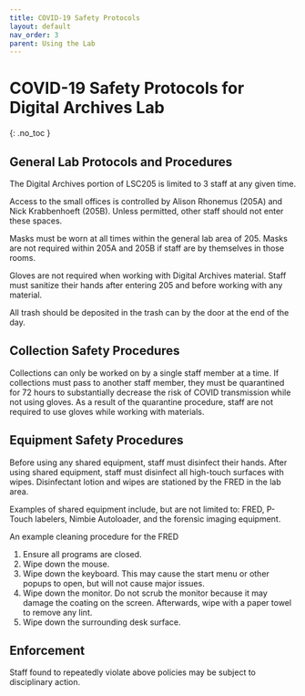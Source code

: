 ```yaml
---
title: COVID-19 Safety Protocols
layout: default
nav_order: 3
parent: Using the Lab
---
```


# COVID-19 Safety Protocols for Digital Archives Lab
{: .no_toc }


## General Lab Protocols and Procedures

The Digital Archives portion of LSC205 is limited to 3 staff at any given time.

Access to the small offices is controlled by Alison Rhonemus (205A) and Nick Krabbenhoeft (205B). Unless permitted, other staff should not enter these spaces.

Masks must be worn at all times within the general lab area of 205. Masks are not required within 205A and 205B if staff are by themselves in those rooms.

Gloves are not required when working with Digital Archives material. Staff must sanitize their hands after entering 205 and before working with any material.

All trash should be deposited in the trash can by the door at the end of the day.

## Collection Safety Procedures

Collections can only be worked on by a single staff member at a time. If collections must pass to another staff member, they must be quarantined for 72 hours to substantially decrease the risk of COVID transmission while not using gloves. As a result of the quarantine procedure, staff are not required to use gloves while working with materials.

## Equipment Safety Procedures

Before using any shared equipment, staff must disinfect their hands. After using shared equipment, staff must disinfect all high-touch surfaces with wipes. Disinfectant lotion and wipes are stationed by the FRED in the lab area.

Examples of shared equipment include, but are not limited to: FRED, P-Touch labelers, Nimbie Autoloader, and the forensic imaging equipment.

An example cleaning procedure for the FRED
1. Ensure all programs are closed.
2. Wipe down the mouse.
3. Wipe down the keyboard. This may cause the start menu or other popups to open, but will not cause major issues.
4. Wipe down the monitor. Do not scrub the monitor because it may damage the coating on the screen. Afterwards, wipe with a paper towel to remove any lint.
5. Wipe down the surrounding desk surface.  

## Enforcement

Staff found to repeatedly violate above policies may be subject to disciplinary action.
